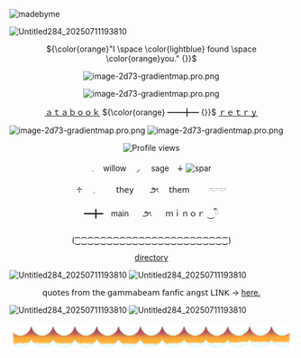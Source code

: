 ![madebyme](image-f1b0-gradientmap.pro1.webp)

<img width="73" height="56" alt="Untitled284_20250711193810" src="https://github.com/user-attachments/assets/072bb0a0-910c-44ef-a0b6-049d408f8f08" />

<p align=center

${\color{orange}"I \space \color{lightblue} found \space \color{orange}you." {}}$

<p align=center

<img width="530" height="560" alt="image-2d73-gradientmap.pro.png" src="https://github.com/user-attachments/assets/072bb0a0-910c-44ef-a0b6-049d408f8f08" />

<img width="530" height="560" alt="image-2d73-gradientmap.pro.png" src="https://i.postimg.cc/JnGcsdxR/image-2d73-gradientmap-pro.png" />

<p align=center

<img width="73" height="56" alt="image-2d73-gradientmap.pro.png" src="https://github.com/user-attachments/assets/072bb0a0-910c-44ef-a0b6-049d408f8f08" />

<img width="73" height="56" alt="image-2d73-gradientmap.pro.png" src="https://github.com/user-attachments/assets/072bb0a0-910c-44ef-a0b6-049d408f8f08" />

<p align=center

[ａｔａｂｏｏｋ](https://konomiyyo.atabook.org/)   ${\color{orange} ━━╋━ {}}$   [ｒｅｔｒｙ](https://rentry.co/radioactivelazer)

<img width="73" height="56" alt="image-2d73-gradientmap.pro.png" src="https://github.com/user-attachments/assets/072bb0a0-910c-44ef-a0b6-049d408f8f08" />

<img width="73" height="56" alt="image-2d73-gradientmap.pro.png" src="https://github.com/user-attachments/assets/072bb0a0-910c-44ef-a0b6-049d408f8f08" />


<p align=center

![Profile views](https://komarev.com/ghpvc/?username=yourusername&label=_ᡕᠵデᡁ᠊╾━__&color=f36845&style=plastic)  

<p align=center

 𓈒ㅤ willow 　◞⠀⠀sage　∔  ![spar](rFisINf.png)

<p align=center

♱　﹒　　  𝗍𝗁𝖾𝗒    　⠀౨ৎ　  𝗍𝗁𝖾𝗆　 　 𓎟𓎟

<p align=center

━━╋━　main　⠀౨ৎ　⠀ｍｉｎｏｒ ⏝ི

<p align=center

(⁐⁐⁐⁐⁐⁐⁐⁐⁐⁐⁐⁐⁐⁐⁐⁐⁐⁐⁐⁐⁐⁐⁐⁐)

<p align=center

[directory](https://guns.lol/fatalstrike)

<img width="73" height="56" alt="Untitled284_20250711193810" src="https://github.com/user-attachments/assets/072bb0a0-910c-44ef-a0b6-049d408f8f08" /> 

<img width="73" height="56" alt="Untitled284_20250711193810" src="https://github.com/user-attachments/assets/072bb0a0-910c-44ef-a0b6-049d408f8f08" />

<p align=center

𝗊𝗎𝗈𝗍𝖾𝗌 𝖿𝗋𝗈𝗆 𝗍𝗁𝖾 𝗀𝖺𝗆𝗆𝖺𝖻𝖾𝖺𝗆 𝖿𝖺𝗇𝖿𝗂𝖼 𝖺𝗇𝗀𝗌𝗍 𝖫𝖨𝖭𝖪 -> [here.](https://archiveofourown.org/works/69474491?view_adult=true)

<img width="73" height="56" alt="Untitled284_20250711193810" src="https://github.com/user-attachments/assets/072bb0a0-910c-44ef-a0b6-049d408f8f08" />  

<img width="73" height="56" alt="Untitled284_20250711193810" src="https://github.com/user-attachments/assets/072bb0a0-910c-44ef-a0b6-049d408f8f08" />

<p align=center

![lol](image-3559-gradientmap.pro.png)


